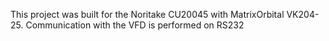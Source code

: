 This project was built for the Noritake CU20045 with MatrixOrbital VK204-25. Communication with the VFD is performed on RS232